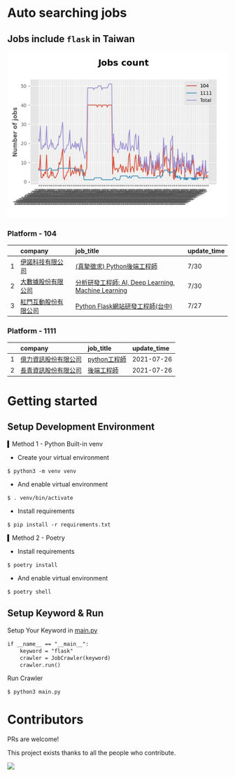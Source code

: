 # Auto searching jobs

## Jobs include `flask` in Taiwan 

 ![image](./doc/plot_img.jpg)


### Platform - 104


|    | company                                                                           | job_title                                                                                               | update_time   |
|---:|:----------------------------------------------------------------------------------|:--------------------------------------------------------------------------------------------------------|:--------------|
|  1 | [伊諾科技有限公司](https://www.104.com.tw/company/1a2x6bkxph?jobsource=2018indexpoc)      | [(真摯徵求) Python後端工程師](https://www.104.com.tw/job/70asp?jobsource=2018indexpoc)                           | 7/30          |
|  2 | [大數據股份有限公司](https://www.104.com.tw/company/1a2x6bjjhc?jobsource=2018indexpoc)     | [分析研發工程師: AI, Deep Learning, Machine Learning](https://www.104.com.tw/job/54ffa?jobsource=2018indexpoc) | 7/30          |
|  3 | [紅門互動股份有限公司](https://www.104.com.tw/company/oh4m67k?jobsource=jolist_c_relevance) | [Python Flask網站研發工程師(台中)](https://www.104.com.tw/job/6kf9h?jobsource=jolist_c_relevance)                | 7/27          |

### Platform - 1111


|    | company                                              | job_title                                          | update_time   |
|---:|:-----------------------------------------------------|:---------------------------------------------------|:--------------|
|  1 | [億力資訊股份有限公司](https://www.1111.com.tw/corp/54937860/) | [python工程師](https://www.1111.com.tw/job/97374762/) | 2021-07-26    |
|  2 | [長青資訊股份有限公司](https://www.1111.com.tw/corp/71694811/) | [後端工程師](https://www.1111.com.tw/job/85012186/)     | 2021-07-26    |



# Getting started
## Setup Development Environment
▍Method 1 - Python Built-in venv

- Create your virtual environment
```
$ python3 -m venv venv
```
- And enable virtual environment
```
$ . venv/bin/activate
```
- Install requirements
```
$ pip install -r requirements.txt 
```

▍Method 2 - Poetry
- Install requirements
```
$ poetry install
```
- And enable virtual environment
```
$ poetry shell
```

## Setup Keyword & Run

Setup Your Keyword in [main.py](./main.py#L88)
```
if __name__ == "__main__":
    keyword = "flask"
    crawler = JobCrawler(keyword)
    crawler.run()
```

Run Crawler
```
$ python3 main.py
```

# Contributors
PRs are welcome!

This project exists thanks to all the people who contribute.

<a href="https://github.com/hsuanchi/auto-search-flask-job/graphs/contributors">
  <img src="https://contrib.rocks/image?repo=hsuanchi/auto-search-flask-job"/>
</a>
